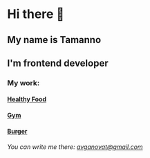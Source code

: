 # Hi there 👋

## My name is Tamanno
## I'm frontend developer 

### My work:

#### [Healthy Food](https://avganovat.github.io/Module02-Shop/dist/)
#### [Gym](https://avganovat.github.io/Module01-Gym/)
#### [Burger](https://avganovat.github.io/Module01-Burger/menu.html)

###### You can write me there: avganovat@gmail.com
